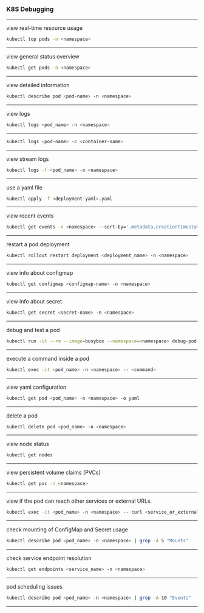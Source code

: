 ### K8S Debugging
---
view real-time resource usage
```bash
kubectl top pods -n <namespace>
```
---
view general status overview
```bash
kubectl get pods -n <namespace>
```
---
view detailed information
```bash
kubectl describe pod <pod-name> -n <namespace>
```
---
view logs
```bash
kubectl logs <pod_name> -n <namespace>
```
---
```bash
kubectl logs <pod-name> -c <container-name>
```
---
view stream logs
```bash
kubectl logs -f <pod_name> -n <namespace>
```
---
use a yaml file
```bash
kubectl apply -f <deployment-yaml>.yaml
```
---
view recent events
```bash
kubectl get events -n <namespace> --sort-by='.metadata.creationTimestamp'
```
---
restart a pod deployment
```bash
kubectl rollout restart deployment <deployment_name> -n <namespace>
```
---
view info about configmap
```bash
kubectl get configmap <configmap-name> -n <namespace>
```
---
view info about secret
```bash
kubectl get secret <secret-name> -n <namespace>
```
---
debug and test a pod
```bash
kubectl run -it --rm --image=busybox --namespace=<namespace> debug-pod -- sh
```
---
execute a command inside a pod
```bash
kubectl exec -it <pod_name> -n <namespace> -- <command>
```
---
view yaml configuration
```bash
kubectl get pod <pod_name> -n <namespace> -o yaml
```
---
delete a pod
```bash
kubectl delete pod <pod_name> -n <namespace>
```
---
view node status
```bash
kubectl get nodes
```
---
view persistent volume claims (PVCs)
```bash
kubectl get pvc -n <namespace>
```
---
view if the pod can reach other services or external URLs.
```bash
kubectl exec -it <pod_name> -n <namespace> -- curl <service_or_external_url>
```
---
check mounting of ConfigMap and Secret usage
```bash
kubectl describe pod <pod_name> -n <namespace> | grep -A 5 "Mounts"
```
---
check service endpoint resolution
```bash
kubectl get endpoints <service_name> -n <namespace>
```
---
pod scheduling issues
```bash
kubectl describe pod <pod_name> -n <namespace> | grep -A 10 "Events"
```
---